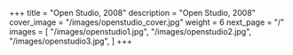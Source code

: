 +++
title = "Open Studio, 2008"
description = "Open Studio, 2008"
cover_image = "/images/openstudio_cover.jpg"
weight = 6
next_page = "/"
images = [
"/images/openstudio1.jpg",
"/images/openstudio2.jpg",
"/images/openstudio3.jpg",
]
+++
